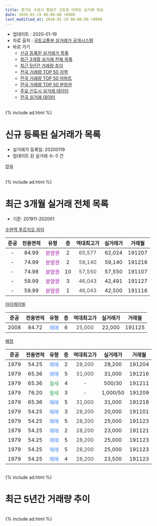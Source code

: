 ```yaml
---
title: 경기도 수원시 팔달구 고등동 아파트 실거래 정보
date: 2020-01-19 06:06:00 +0900
last_modified_at: 2020-01-19 06:06:00 +0900
---
```


* 업데이트 : 2020-01-19
* 자료 출처 : [국토교통부 실거래가 공개시스템](http://rt.molit.go.kr)
* 바로 가기
    * [신규 등록된 실거래가 목록](#신규-등록된-실거래가-목록)
    * [최근 3개월 실거래 전체 목록](#최근-3개월-실거래-전체-목록)
    * [최근 5년간 거래량 추이](#최근-5년간-거래량-추이)
    * [전국 거래량 TOP 50 지역](https://apt-info.github.io/apt-trade-info/최근-3개월-전국에서-가장-거래가-많이-발생한-지역)
    * [전국 거래량 TOP 50 아파트](https://apt-info.github.io/apt-trade-info/최근-3개월-전국에서-가장-거래가-많이-발생한-아파트)
    * [전국 거래량 TOP 50 분양권](https://apt-info.github.io/apt-trade-info/최근-3개월-전국에서-가장-거래가-많이-발생한-분양권)
    * [주요 신도시 실거래 데이터](https://apt-info.github.io/apt-trade-info/주요-신도시)
    * [전국 실거래 데이터](https://apt-info.github.io/apt-trade-info/전국)
<br>
{% include ad.html %}
<br>

# 신규 등록된 실거래가 목록
* 실거래가 등록일: 20200119
* 업데이트 된 실거래 수: 0 건

없음

<br>
{% include ad.html %}
<br>

# 최근 3개월 실거래 전체 목록
* 기준: 201911-202001


[수원역 푸르지오 자이](https://search.naver.com/search.naver?query=%EA%B2%BD%EA%B8%B0%EB%8F%84+%EC%88%98%EC%9B%90%EC%8B%9C+%ED%8C%94%EB%8B%AC%EA%B5%AC+%EA%B3%A0%EB%93%B1%EB%8F%99+%EC%88%98%EC%9B%90%EC%97%AD+%ED%91%B8%EB%A5%B4%EC%A7%80%EC%98%A4+%EC%9E%90%EC%9D%B4)

|준공|전용면적|유형|층|역대최고가|실거래가|거래월|
|:---:|:---:|:---:|:---:|:---:|:---:|:---:|
|-|84.99|<span style="color:#9C11A5">분양권</span>|2|<span style="color:#444444">65,577</span>|62,024|191207|
|-|74.99|<span style="color:#9C11A5">분양권</span>|2|<span style="color:#444444">59,140</span>|59,140|191216|
|-|74.98|<span style="color:#9C11A5">분양권</span>|10|<span style="color:#444444">57,550</span>|57,550|191107|
|-|59.99|<span style="color:#9C11A5">분양권</span>|3|<span style="color:#444444">46,043</span>|42,491|191127|
|-|59.99|<span style="color:#9C11A5">분양권</span>|1|<span style="color:#444444">46,043</span>|42,500|191116|

[아이제이빌](https://search.naver.com/search.naver?query=%EA%B2%BD%EA%B8%B0%EB%8F%84+%EC%88%98%EC%9B%90%EC%8B%9C+%ED%8C%94%EB%8B%AC%EA%B5%AC+%EA%B3%A0%EB%93%B1%EB%8F%99+%EC%95%84%EC%9D%B4%EC%A0%9C%EC%9D%B4%EB%B9%8C)

|준공|전용면적|유형|층|역대최고가|실거래가|거래월|
|:---:|:---:|:---:|:---:|:---:|:---:|:---:|
|2008|84.72|<span style="color:#4285f3">매매</span>|6|<span style="color:#444444">25,000</span>|22,000|191125|

[해창](https://search.naver.com/search.naver?query=%EA%B2%BD%EA%B8%B0%EB%8F%84+%EC%88%98%EC%9B%90%EC%8B%9C+%ED%8C%94%EB%8B%AC%EA%B5%AC+%EA%B3%A0%EB%93%B1%EB%8F%99+%ED%95%B4%EC%B0%BD)

|준공|전용면적|유형|층|역대최고가|실거래가|거래월|
|:---:|:---:|:---:|:---:|:---:|:---:|:---:|
|1979|54.25|<span style="color:#4285f3">매매</span>|2|<span style="color:#444444">28,200</span>|28,200|191204|
|1979|65.36|<span style="color:#4285f3">매매</span>|5|<span style="color:#444444">31,000</span>|31,000|191216|
|1979|65.36|<span style="color:#34a853">월세</span>|4|<span style="color:#444444">-</span>|500/30|191211|
|1979|76.20|<span style="color:#34a853">월세</span>|3|<span style="color:#444444">-</span>|1,000/50|191209|
|1979|65.36|<span style="color:#4285f3">매매</span>|5|<span style="color:#444444">31,000</span>|31,000|191218|
|1979|54.25|<span style="color:#4285f3">매매</span>|3|<span style="color:#444444">28,200</span>|20,000|191101|
|1979|54.25|<span style="color:#4285f3">매매</span>|5|<span style="color:#444444">28,200</span>|25,000|191123|
|1979|54.25|<span style="color:#4285f3">매매</span>|2|<span style="color:#444444">28,200</span>|23,000|191121|
|1979|54.25|<span style="color:#4285f3">매매</span>|5|<span style="color:#444444">28,200</span>|25,000|191123|
|1979|54.25|<span style="color:#4285f3">매매</span>|5|<span style="color:#444444">28,200</span>|25,000|191123|
|1979|54.25|<span style="color:#4285f3">매매</span>|4|<span style="color:#444444">28,200</span>|23,500|191123|


<br>
{% include ad.html %}
<br>

# 최근 5년간 거래량 추이


<div style="width:100%;">
    <canvas id="deal_progress" height="200"></canvas>
</div>

<script>
new Chart(document.getElementById("deal_progress"), {
    type: 'line',
    data: {
        labels: ['201501','201502','201503','201504','201505','201506','201507','201508','201509','201510','201511','201512','201601','201602','201603','201604','201605','201606','201607','201608','201609','201610','201611','201612','201701','201702','201703','201704','201705','201706','201707','201708','201709','201710','201711','201712','201801','201802','201803','201804','201805','201806','201807','201808','201809','201810','201811','201812','201901','201902','201903','201904','201905','201906','201907','201908','201909','201910','201911','201912','202001'],
        datasets: [{
            label: '매매',
            pointRadius: 1,
            data: [0, 3, 1, 4, 0, 3, 2, 3, 1, 3, 4, 1, 2, 0, 0, 4, 5, 2, 7, 4, 0, 1, 4, 0, 2, 2, 2, 1, 4, 1, 7, 2, 6, 1, 2, 1, 0, 1, 0, 1, 3, 3, 2, 4, 1, 5, 4, 2, 5, 15, 37, 35, 38, 13, 17, 11, 10, 5, 10, 5, 0],
            borderColor: "rgba(255, 201, 14, 1)",
            backgroundColor: "rgba(255, 201, 14, 0.5)",
            fill: false,
            lineTension: 0
        },{
            label: '전월세',
            pointRadius: 1,
            data: [1, 2, 0, 1, 1, 3, 3, 3, 1, 2, 1, 1, 0, 1, 0, 2, 1, 1, 5, 0, 1, 0, 0, 0, 2, 4, 2, 0, 1, 0, 1, 3, 1, 3, 4, 0, 2, 1, 2, 1, 2, 1, 0, 1, 3, 0, 1, 0, 0, 1, 3, 0, 1, 0, 1, 1, 1, 1, 0, 2, 0],
            borderColor: "rgba(0, 141, 185, 1)",
            backgroundColor: "rgba(0, 141, 185, 0.5)",
            fill: false,
            lineTension: 0
        }
        ]
    },
    options: {
        responsive: true,
        title: {
            display: false
        },
        tooltips: {
            mode: 'index',
            intersect: false
        },
        hover: {
            mode: 'nearest',
            intersect: true
        },
        scales: {
            xAxes: [{
                display: true,
                scaleLabel: {
                    display: true,
                    labelString: '년/월'
                }
            }],
            yAxes: [{
                display: true,
                ticks: {
                    suggestedMin: 0,
                },
                scaleLabel: {
                    display: true,
                    labelString: '실거래 수'
                }
            }]
        }
    }
});

</script>


<br>
{% include ad.html %}
<br>

